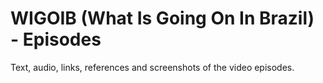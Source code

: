 # WIGOIB (What Is Going On In Brazil) - Episodes
Text, audio, links, references and screenshots of the video episodes.
